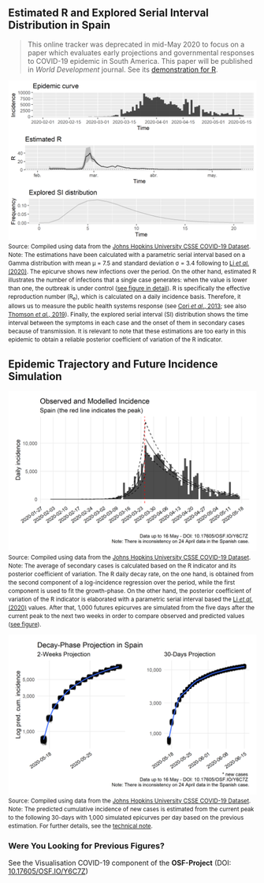 ## Estimated R and Explored Serial Interval Distribution in Spain

> This online tracker was deprecated in mid-May 2020 to focus on a paper which evaluates early projections and governmental responses to COVID-19 epidemic in South America. This paper will be published in *World Development* journal. See its [demonstration for R](Early-Responses.md).

[![R](https://raw.githubusercontent.com/bgonzalezbustamante/COVID-19-South-America/master/docs/images/Figures/R_ESP.png)](https://raw.githubusercontent.com/bgonzalezbustamante/COVID-19-South-America/master/docs/images/Figures/R_ESP.png)
<small>Source: Compiled using data from the [Johns Hopkins University CSSE COVID-19 Dataset](https://github.com/CSSEGISandData/COVID-19/tree/master/csse_covid_19_data/csse_covid_19_time_series).</small> <br />
<small>Note: The estimations have been calculated with a parametric serial interval based on a Gamma distribution with mean μ = 7.5 and standard deviation σ = 3.4 following to [Li *et al.* (2020)](https://www.nejm.org/doi/full/10.1056/NEJMoa2001316). The epicurve shows new infections over the period. On the other hand, estimated R illustrates the number of infections that a single case generates: when the value is lower than one, the outbreak is under control ([see figure in detail](https://raw.githubusercontent.com/bgonzalezbustamante/COVID-19-South-America/master/docs/images/Figures/Re_ESP.png)). R is specifically the effective reproduction number (R<sub>e</sub>), which is calculated on a daily incidence basis. Therefore, it allows us to measure the public health systems response (see [Cori *et al*., 2013](https://dx.doi.org/10.1093%2Faje%2Fkwt133); see also [Thomson *et al.*, 2019](https://doi.org/10.1016/j.epidem.2019.100356)). Finally, the explored serial interval (SI) distribution shows the time interval between the symptoms in each case and the onset of them in secondary cases because of transmission. It is relevant to note that these estimations are too early in this epidemic to obtain a reliable posterior coefficient of variation of the R indicator.</small>

## Epidemic Trajectory and Future Incidence Simulation

[![Peak](https://raw.githubusercontent.com/bgonzalezbustamante/COVID-19-South-America/master/docs/images/Projections/peak_ESP.png)](https://raw.githubusercontent.com/bgonzalezbustamante/COVID-19-South-America/master/docs/images/Projections/peak_ESP.png)
<small>Source: Compiled using data from the [Johns Hopkins University CSSE COVID-19 Dataset](https://github.com/CSSEGISandData/COVID-19/tree/master/csse_covid_19_data/csse_covid_19_time_series).</small> <br />
<small>Note: The average of secondary cases is calculated based on the R indicator and its posterior coefficient of variation. The R daily decay rate, on the one hand, is obtained from the second component of a log-incidence regression over the period, while the first component is used to fit the growth-phase. On the other hand, the posterior coefficient of variation of the R indicator is elaborated with a parametric serial interval based the [Li *et al.* (2020)](https://www.nejm.org/doi/full/10.1056/NEJMoa2001316) values. After that, 1,000 futures epicurves are simulated from the five days after the current peak to the next two weeks in order to compare observed and predicted values ([see figure](https://raw.githubusercontent.com/bgonzalezbustamante/COVID-19-South-America/master/docs/images/Projections/decay_ESP.png)).</small>

[![Projection](https://raw.githubusercontent.com/bgonzalezbustamante/COVID-19-South-America/master/docs/images/Projections/proj_ESP.png)](https://raw.githubusercontent.com/bgonzalezbustamante/COVID-19-South-America/master/docs/images/Projections/proj_ESP.png)
<small>Source: Compiled using data from the [Johns Hopkins University CSSE COVID-19 Dataset](https://github.com/CSSEGISandData/COVID-19/tree/master/csse_covid_19_data/csse_covid_19_time_series).</small> <br />
<small>Note: The predicted cumulative incidence of new cases is estimated from the current peak to the following 30-days with 1,000 simulated epicurves per day based on the previous estimation. For further details, see the [technical note](technical-note.md).</small>

### Were You Looking for Previous Figures?

See the Visualisation COVID-19 component of the **OSF-Project** (DOI: [10.17605/OSF.IO/Y6C7Z](http://doi.org/10.17605/OSF.IO/Y6C7Z))
